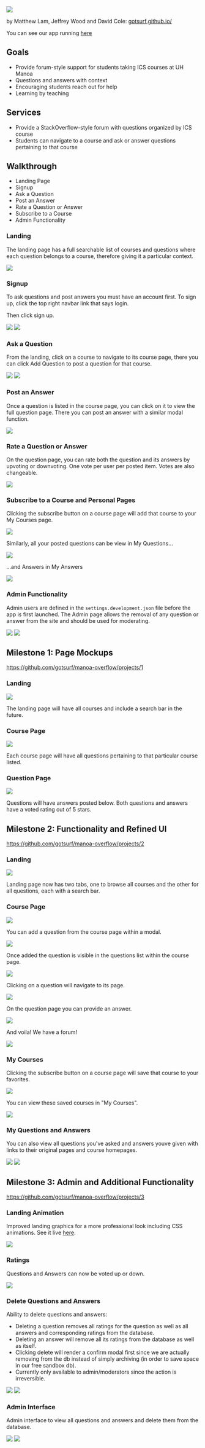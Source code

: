 <img src='app/public/images/ManoaOverflow.png'/>

by Matthew Lam, Jeffrey Wood and David Cole: <a href='https://gotsurf.github.io/'>gotsurf.github.io/</a>

You can see our app running <a href='http://manoaoverflow.meteorapp.com/'>here</a>


## Goals

- Provide forum-style support for students taking ICS courses at UH Manoa
- Questions and answers with context
- Encouraging students reach out for help
- Learning by teaching

## Services

- Provide a StackOverflow-style forum with questions organized by ICS course
- Students can navigate to a course and ask or answer questions pertaining to that course

## Walkthrough

- Landing Page
- Signup
- Ask a Question
- Post an Answer
- Rate a Question or Answer
- Subscribe to a Course
- Admin Functionality

### Landing

The landing page has a full searchable list of courses and questions where each question belongs to a course, therefore giving it a particular context.

<img src='app/public/images/m3/new-landing.png'/>

### Signup

To ask questions and post answers you must have an account first. To sign up, click the top right navbar link that says login.

Then click sign up.

<img src='app/public/images/wt/2.png'/>
<img src='app/public/images/wt/3.png'/>

### Ask a Question

From the landing, click on a course to navigate to its course page, there you can click Add Question to post a question for that course.

<img src='app/public/images/wt/4.png'/>
<img src='app/public/images/wt/5.png'/>

### Post an Answer

Once a question is listed in the course page, you can click on it to view the full question page. There you can post an answer with a similar modal function.

<img src='app/public/images/wt/6.png'/>

### Rate a Question or Answer

On the question page, you can rate both the question and its answers by upvoting or downvoting. One vote per user per posted item. Votes are also changeable.

<img src='app/public/images/wt/7.png'/>

### Subscribe to a Course and Personal Pages

Clicking the subscribe button on a course page will add that course to your My Courses page.

<img src='app/public/images/m2/Sub2.png'/>

Similarly, all your posted questions can be view in My Questions...

<img src='app/public/images/m2/Questions1.png'/>

...and Answers in My Answers

<img src='app/public/images/m2/Answers.png'/>

### Admin Functionality

Admin users are defined in the `settings.development.json` file before the app is first launched. The Admin page allows the removal of any question or answer from the site and should be used for moderating.

<img src='app/public/images/m3/admin-questions.png'/>

<img src='app/public/images/m3/admin-answers.png'/>


## Milestone 1: Page Mockups
<a href='https://github.com/gotsurf/manoa-overflow/projects/1'>
                            https://github.com/gotsurf/manoa-overflow/projects/1</a>

### Landing

<img src='app/public/images/m1/landing.png'/>

The landing page will have all courses and include a search bar in the future.

### Course Page

<img src='app/public/images/m1/course.png'/>

Each course page will have all questions pertaining to that particular course listed.

### Question Page

<img src='app/public/images/m1/question.png'/>

Questions will have answers posted below. Both questions and answers have a voted rating out of 5 stars.

## Milestone 2: Functionality and Refined UI
<a href='https://github.com/gotsurf/manoa-overflow/projects/2'>
https://github.com/gotsurf/manoa-overflow/projects/2</a>

### Landing

<img src='app/public/images/m2/Home.png'/>

Landing page now has two tabs, one to browse all courses and the other for all questions, each with a search bar.

### Course Page

<img src='app/public/images/m2/Course1.png'/>

You can add a question from the course page within a modal.

<img src='app/public/images/m2/Course2.png'/>

Once added the question is visible in the questions list within the course page.

<img src='app/public/images/m2/Course3.png'/>

Clicking on a question will navigate to its page.

<img src='app/public/images/m2/Course4.png'/>

On the question page you can provide an answer.

<img src='app/public/images/m2/Course5.png'/>

And voila! We have a forum!

<img src='app/public/images/m2/Course6.png'/>

### My Courses

Clicking the subscribe button on a course page will save that course to your favorites.

<img src='app/public/images/m2/Sub1.png'/>

You can view these saved courses in "My Courses".

<img src='app/public/images/m2/Sub2.png'/>

### My Questions and Answers

You can also view all questions you've asked and answers youve given with links to their original pages and course homepages.

<img src='app/public/images/m2/Questions1.png'/>

<img src='app/public/images/m2/Answers.png'/>

## Milestone 3: Admin and Additional Functionality
<a href='https://github.com/gotsurf/manoa-overflow/projects/3'>https://github.com/gotsurf/manoa-overflow/projects/3</a>

### Landing Animation

Improved landing graphics for a more professional look including CSS animations. See it live <a href='manoaoverflow.meteorapp.com'>here</a>.

<img src='app/public/images/m3/new-landing.png'/>

### Ratings

Questions and Answers can now be voted up or down. 

<img src='app/public/images/m3/ratings.png'/>

### Delete Questions and Answers

Ability to delete questions and answers:
- Deleting a question removes all ratings for the question as well as all answers and corresponding ratings from the database.
- Deleting an answer will remove all its ratings from the database as well as itself.
- Clicking delete will render a confirm modal first since we are actually removing from the db instead of simply archiving (in order to save space in our free sandbox db).
- Currently only available to admin/moderators since the action is irreversible.

<img src='app/public/images/m3/delete.png'/>

<img src='app/public/images/m3/delete-confirm.png'/>

### Admin Interface

Admin interface to view all questions and answers and delete them from the database.

<img src='app/public/images/m3/admin-questions.png'/>

<img src='app/public/images/m3/admin-answers.png'/>